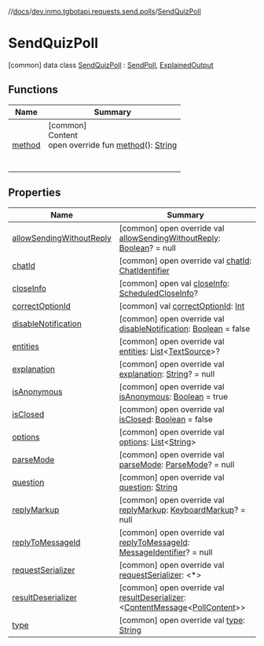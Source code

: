 //[docs](../../../index.md)/[dev.inmo.tgbotapi.requests.send.polls](../index.md)/[SendQuizPoll](index.md)



# SendQuizPoll  
 [common] data class [SendQuizPoll](index.md) : [SendPoll](../-send-poll/index.md), [ExplainedOutput](../../dev.inmo.tgbotapi.CommonAbstracts/-explained-output/index.md)   


## Functions  
  
|  Name |  Summary | 
|---|---|
| <a name="dev.inmo.tgbotapi.requests.send.polls/SendPoll/method/#/PointingToDeclaration/"></a>[method](../-send-poll/method.md)| <a name="dev.inmo.tgbotapi.requests.send.polls/SendPoll/method/#/PointingToDeclaration/"></a>[common]  <br>Content  <br>open override fun [method](../-send-poll/method.md)(): [String](https://kotlinlang.org/api/latest/jvm/stdlib/kotlin/-string/index.html)  <br><br><br>|


## Properties  
  
|  Name |  Summary | 
|---|---|
| <a name="dev.inmo.tgbotapi.requests.send.polls/SendQuizPoll/allowSendingWithoutReply/#/PointingToDeclaration/"></a>[allowSendingWithoutReply](allow-sending-without-reply.md)| <a name="dev.inmo.tgbotapi.requests.send.polls/SendQuizPoll/allowSendingWithoutReply/#/PointingToDeclaration/"></a> [common] open override val [allowSendingWithoutReply](allow-sending-without-reply.md): [Boolean](https://kotlinlang.org/api/latest/jvm/stdlib/kotlin/-boolean/index.html)? = null   <br>|
| <a name="dev.inmo.tgbotapi.requests.send.polls/SendQuizPoll/chatId/#/PointingToDeclaration/"></a>[chatId](chat-id.md)| <a name="dev.inmo.tgbotapi.requests.send.polls/SendQuizPoll/chatId/#/PointingToDeclaration/"></a> [common] open override val [chatId](chat-id.md): [ChatIdentifier](../../dev.inmo.tgbotapi.types/-chat-identifier/index.md)   <br>|
| <a name="dev.inmo.tgbotapi.requests.send.polls/SendQuizPoll/closeInfo/#/PointingToDeclaration/"></a>[closeInfo](index.md#%5Bdev.inmo.tgbotapi.requests.send.polls%2FSendQuizPoll%2FcloseInfo%2F%23%2FPointingToDeclaration%2F%5D%2FProperties%2F625018081)| <a name="dev.inmo.tgbotapi.requests.send.polls/SendQuizPoll/closeInfo/#/PointingToDeclaration/"></a> [common] open val [closeInfo](index.md#%5Bdev.inmo.tgbotapi.requests.send.polls%2FSendQuizPoll%2FcloseInfo%2F%23%2FPointingToDeclaration%2F%5D%2FProperties%2F625018081): [ScheduledCloseInfo](../../dev.inmo.tgbotapi.types.polls/-scheduled-close-info/index.md)?   <br>|
| <a name="dev.inmo.tgbotapi.requests.send.polls/SendQuizPoll/correctOptionId/#/PointingToDeclaration/"></a>[correctOptionId](correct-option-id.md)| <a name="dev.inmo.tgbotapi.requests.send.polls/SendQuizPoll/correctOptionId/#/PointingToDeclaration/"></a> [common] val [correctOptionId](correct-option-id.md): [Int](https://kotlinlang.org/api/latest/jvm/stdlib/kotlin/-int/index.html)   <br>|
| <a name="dev.inmo.tgbotapi.requests.send.polls/SendQuizPoll/disableNotification/#/PointingToDeclaration/"></a>[disableNotification](disable-notification.md)| <a name="dev.inmo.tgbotapi.requests.send.polls/SendQuizPoll/disableNotification/#/PointingToDeclaration/"></a> [common] open override val [disableNotification](disable-notification.md): [Boolean](https://kotlinlang.org/api/latest/jvm/stdlib/kotlin/-boolean/index.html) = false   <br>|
| <a name="dev.inmo.tgbotapi.requests.send.polls/SendQuizPoll/entities/#/PointingToDeclaration/"></a>[entities](entities.md)| <a name="dev.inmo.tgbotapi.requests.send.polls/SendQuizPoll/entities/#/PointingToDeclaration/"></a> [common] open override val [entities](entities.md): [List](https://kotlinlang.org/api/latest/jvm/stdlib/kotlin.collections/-list/index.html)<[TextSource](../../dev.inmo.tgbotapi.CommonAbstracts/-text-source/index.md)>?   <br>|
| <a name="dev.inmo.tgbotapi.requests.send.polls/SendQuizPoll/explanation/#/PointingToDeclaration/"></a>[explanation](explanation.md)| <a name="dev.inmo.tgbotapi.requests.send.polls/SendQuizPoll/explanation/#/PointingToDeclaration/"></a> [common] open override val [explanation](explanation.md): [String](https://kotlinlang.org/api/latest/jvm/stdlib/kotlin/-string/index.html)? = null   <br>|
| <a name="dev.inmo.tgbotapi.requests.send.polls/SendQuizPoll/isAnonymous/#/PointingToDeclaration/"></a>[isAnonymous](is-anonymous.md)| <a name="dev.inmo.tgbotapi.requests.send.polls/SendQuizPoll/isAnonymous/#/PointingToDeclaration/"></a> [common] open override val [isAnonymous](is-anonymous.md): [Boolean](https://kotlinlang.org/api/latest/jvm/stdlib/kotlin/-boolean/index.html) = true   <br>|
| <a name="dev.inmo.tgbotapi.requests.send.polls/SendQuizPoll/isClosed/#/PointingToDeclaration/"></a>[isClosed](is-closed.md)| <a name="dev.inmo.tgbotapi.requests.send.polls/SendQuizPoll/isClosed/#/PointingToDeclaration/"></a> [common] open override val [isClosed](is-closed.md): [Boolean](https://kotlinlang.org/api/latest/jvm/stdlib/kotlin/-boolean/index.html) = false   <br>|
| <a name="dev.inmo.tgbotapi.requests.send.polls/SendQuizPoll/options/#/PointingToDeclaration/"></a>[options](options.md)| <a name="dev.inmo.tgbotapi.requests.send.polls/SendQuizPoll/options/#/PointingToDeclaration/"></a> [common] open override val [options](options.md): [List](https://kotlinlang.org/api/latest/jvm/stdlib/kotlin.collections/-list/index.html)<[String](https://kotlinlang.org/api/latest/jvm/stdlib/kotlin/-string/index.html)>   <br>|
| <a name="dev.inmo.tgbotapi.requests.send.polls/SendQuizPoll/parseMode/#/PointingToDeclaration/"></a>[parseMode](parse-mode.md)| <a name="dev.inmo.tgbotapi.requests.send.polls/SendQuizPoll/parseMode/#/PointingToDeclaration/"></a> [common] open override val [parseMode](parse-mode.md): [ParseMode](../../dev.inmo.tgbotapi.types.ParseMode/-parse-mode/index.md)? = null   <br>|
| <a name="dev.inmo.tgbotapi.requests.send.polls/SendQuizPoll/question/#/PointingToDeclaration/"></a>[question](question.md)| <a name="dev.inmo.tgbotapi.requests.send.polls/SendQuizPoll/question/#/PointingToDeclaration/"></a> [common] open override val [question](question.md): [String](https://kotlinlang.org/api/latest/jvm/stdlib/kotlin/-string/index.html)   <br>|
| <a name="dev.inmo.tgbotapi.requests.send.polls/SendQuizPoll/replyMarkup/#/PointingToDeclaration/"></a>[replyMarkup](reply-markup.md)| <a name="dev.inmo.tgbotapi.requests.send.polls/SendQuizPoll/replyMarkup/#/PointingToDeclaration/"></a> [common] open override val [replyMarkup](reply-markup.md): [KeyboardMarkup](../../dev.inmo.tgbotapi.types.buttons/-keyboard-markup/index.md)? = null   <br>|
| <a name="dev.inmo.tgbotapi.requests.send.polls/SendQuizPoll/replyToMessageId/#/PointingToDeclaration/"></a>[replyToMessageId](reply-to-message-id.md)| <a name="dev.inmo.tgbotapi.requests.send.polls/SendQuizPoll/replyToMessageId/#/PointingToDeclaration/"></a> [common] open override val [replyToMessageId](reply-to-message-id.md): [MessageIdentifier](../../dev.inmo.tgbotapi.types/index.md#%5Bdev.inmo.tgbotapi.types%2FMessageIdentifier%2F%2F%2FPointingToDeclaration%2F%5D%2FClasslikes%2F625018081)? = null   <br>|
| <a name="dev.inmo.tgbotapi.requests.send.polls/SendQuizPoll/requestSerializer/#/PointingToDeclaration/"></a>[requestSerializer](request-serializer.md)| <a name="dev.inmo.tgbotapi.requests.send.polls/SendQuizPoll/requestSerializer/#/PointingToDeclaration/"></a> [common] open override val [requestSerializer](request-serializer.md): <*>   <br>|
| <a name="dev.inmo.tgbotapi.requests.send.polls/SendQuizPoll/resultDeserializer/#/PointingToDeclaration/"></a>[resultDeserializer](index.md#%5Bdev.inmo.tgbotapi.requests.send.polls%2FSendQuizPoll%2FresultDeserializer%2F%23%2FPointingToDeclaration%2F%5D%2FProperties%2F625018081)| <a name="dev.inmo.tgbotapi.requests.send.polls/SendQuizPoll/resultDeserializer/#/PointingToDeclaration/"></a> [common] open override val [resultDeserializer](index.md#%5Bdev.inmo.tgbotapi.requests.send.polls%2FSendQuizPoll%2FresultDeserializer%2F%23%2FPointingToDeclaration%2F%5D%2FProperties%2F625018081): <[ContentMessage](../../dev.inmo.tgbotapi.types.message.abstracts/-content-message/index.md)<[PollContent](../../dev.inmo.tgbotapi.types.message.content/-poll-content/index.md)>>   <br>|
| <a name="dev.inmo.tgbotapi.requests.send.polls/SendQuizPoll/type/#/PointingToDeclaration/"></a>[type](type.md)| <a name="dev.inmo.tgbotapi.requests.send.polls/SendQuizPoll/type/#/PointingToDeclaration/"></a> [common] open override val [type](type.md): [String](https://kotlinlang.org/api/latest/jvm/stdlib/kotlin/-string/index.html)   <br>|

